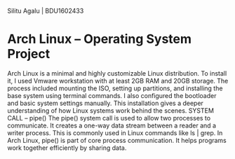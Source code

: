 Silitu Agalu | BDU1602433
# Arch Linux – Operating System Project
Arch Linux is a minimal and highly customizable Linux distribution. To install it, I used Vmware workstation  with at least 2GB RAM and 20GB storage. The process included mounting the ISO, setting up partitions, and installing the base system using terminal commands. I also configured the bootloader and basic system settings manually. This installation gives a deeper understanding of how Linux systems work behind the scenes.
SYSTEM CALL – pipe()
The pipe() system call is used to allow two processes to communicate. It creates a one-way data stream between a reader and a writer process. This is commonly used in Linux commands like ls | grep. In Arch Linux, pipe() is part of core process communication. It helps programs work together efficiently by sharing data.

